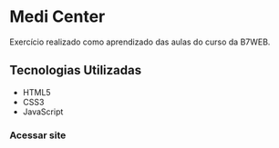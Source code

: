 # Medi Center

Exercício realizado como aprendizado das aulas do curso da B7WEB.

## Tecnologias Utilizadas

- HTML5
- CSS3
- JavaScript

### Acessar site
